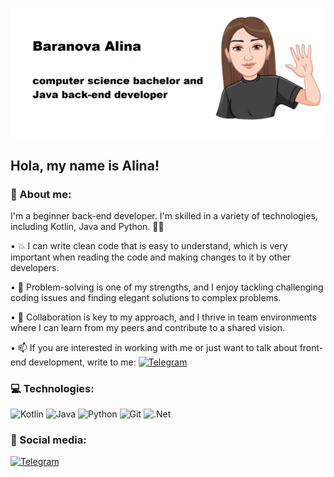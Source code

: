 ![Header](https://github.com/A1inka/a1inka/blob/main/assets/pic.png)

## Hola, my name is Alina!

### 💬 About me:

I'm a beginner back-end developer. I'm skilled in a variety of technologies, including Kotlin, Java and Python. 💁‍♀️

• 💥 I can write clean code that is easy to understand, which is very important when reading the code and making changes to it by other developers.

• 🤔 Problem-solving is one of my strengths, and I enjoy tackling challenging coding issues and finding elegant solutions to complex problems.

• 🌟 Collaboration is key to my approach, and I thrive in team environments where I can learn from my peers and contribute to a shared vision.

• 📫 If you are interested in working with me or just want to talk about front-end development, write to me: [![Telegram](https://img.shields.io/badge/-Baranova_Alina-blue?style=for-the-badge&logo=telegram&logoColor)](https://t.me/yaa1ina)

### 💻 Technologies:
![Kotlin](https://img.shields.io/badge/-Kotlin-black?style=for-the-badge&logo=Kotlin&logoColor)
![Java](https://img.shields.io/badge/-Java-black?style=for-the-badge&logo=Java&logoColor)
![Python](https://img.shields.io/badge/-Python-black?style=for-the-badge&logo=Python&logoColor)
![Git](https://img.shields.io/badge/-Git-black?style=for-the-badge&logo=Git&logoColor)
![.Net](https://img.shields.io/badge/-Framework-black?style=for-the-badge&logo=.net&logoColor)

### 🤝 Social media:
[![Telegram](https://img.shields.io/badge/-Telegram-black?style=for-the-badge&logo=telegram&logoColor)](https://t.me/yaa1ina)
